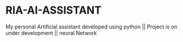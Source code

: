 # RIA-AI-ASSISTANT
My personal Artificial assistant developed using python || Project is on under development || neural Network
